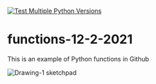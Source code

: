 [![Test Multiple Python Versions](https://github.com/noahgift/functions-12-2-2021/actions/workflows/main.yml/badge.svg)](https://github.com/noahgift/functions-12-2-2021/actions/workflows/main.yml)

# functions-12-2-2021
This is an example of Python functions in Github


![Drawing-1 sketchpad](https://user-images.githubusercontent.com/58792/144447562-1bfaa208-6d0b-4fc7-b534-a69915842f53.jpeg)
